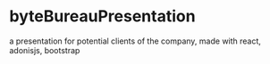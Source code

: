 # byteBureauPresentation
a presentation for potential clients of the company, made with react, adonisjs, bootstrap
